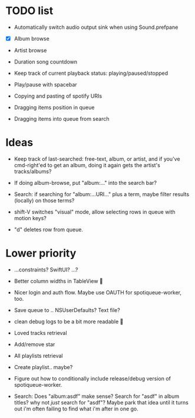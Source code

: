 # TODO list

* Automatically switch audio output sink when using Sound.prefpane
* [x] Album browse
* Artist browse
* Duration song countdown

* Keep track of current playback status: playing/paused/stopped
* Play/pause with spacebar

* Copying and pasting of spotify URIs
* Dragging items position in queue
* Dragging items into queue from search


# Ideas

* Keep track of last-searched: free-text, album, or artist, and if you've cmd-right'ed to get an album, doing it again gets the artist's tracks/albums?
* If doing album-browse, put "album:..." into the search bar?

* Search: if searching for "album:...URI..." plus a term, maybe filter results (locally) on those terms?

* shift-V switches "visual" mode, allow selecting rows in queue with
  motion keys?

* "d" deletes row from queue.



# Lower priority

* ...constraints? SwiftUI? ...?
* Better column widths in TableView 🙁

* Nicer login and auth flow.  Maybe use OAUTH for spotiqueue-worker, too.
* Save queue to .. NSUserDefaults? Text file?

* clean debug logs to be a bit more readable 😬

* Loved tracks retrieval
* Add/remove star

* All playlists retrieval
* Create playlist.. maybe?

* Figure out how to conditionally include release/debug version of spotiqueue-worker.


* Search: Does "album:asdf" make sense? Search for "asdf" in album titles?  why not _just_ search for "asdf"?  Maybe park that idea until it turns out i'm often failing to find what i'm after in one go.
